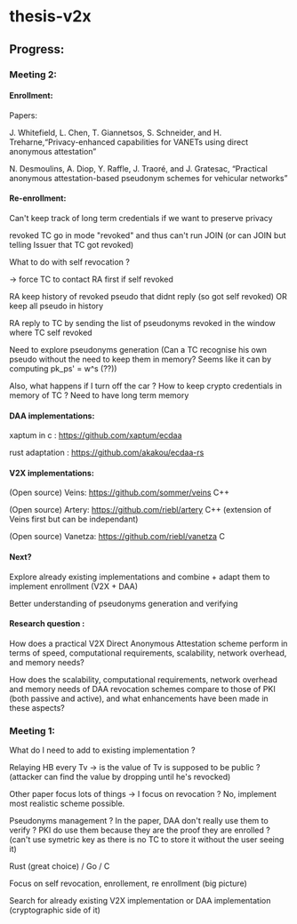 # thesis-v2x
## Progress:
### Meeting 2:
#### Enrollment:

Papers:

J. Whitefield, L. Chen, T. Giannetsos, S. Schneider, and H. Treharne,“Privacy-enhanced capabilities for VANETs using direct anonymous attestation”

N. Desmoulins, A. Diop, Y. Raffle, J. Traoré, and J. Gratesac, “Practical anonymous attestation-based pseudonym schemes for vehicular networks”

#### Re-enrollment:

Can't keep track of long term credentials if we want to preserve privacy

revoked TC go in mode "revoked" and thus can't run JOIN (or can JOIN but telling Issuer that TC got revoked)

What to do with self revocation ? 

-> force TC to contact RA first if self revoked

RA keep history of revoked pseudo that didnt reply (so got self revoked) OR keep all pseudo in history

RA reply to TC by sending the list of pseudonyms revoked in the window where TC self revoked 

Need to explore pseudonyms generation (Can a TC recognise his own pseudo without the need to keep them in memory? Seems like it can by computing pk_ps' = w^s (??))

Also, what happens if I turn off the car ? How to keep crypto credentials in memory of TC ? Need to have long term memory

#### DAA implementations:

xaptum in c : https://github.com/xaptum/ecdaa

rust adaptation : https://github.com/akakou/ecdaa-rs

#### V2X implementations:

(Open source) Veins: https://github.com/sommer/veins C++

(Open source) Artery: https://github.com/riebl/artery C++ (extension of Veins first but can be independant)

(Open source) Vanetza: https://github.com/riebl/vanetza C

#### Next? 

Explore already existing implementations and combine + adapt them to implement enrollment (V2X + DAA)

Better understanding of pseudonyms generation and verifying

#### Research question :

How does a practical V2X Direct Anonymous Attestation scheme perform in terms of speed, computational requirements, scalability, network overhead, and memory needs?

How does the scalability, computational requirements, network overhead and memory needs of DAA revocation schemes compare to those of PKI (both passive and active), and what enhancements have been made in these aspects?


### Meeting 1:
What do I need to add to existing implementation ?

Relaying HB every Tv -> is the value of Tv is supposed to be public ? (attacker can find the value by dropping until he's revocked)

Other paper focus lots of things -> I focus on revocation ? No, implement most realistic scheme possible.

Pseudonyms management ? In the paper, DAA don't really use them to verify ? PKI do use them because they are the proof they are enrolled ?
(can't use symetric key as there is no TC to store it without the user seeing it)

Rust (great choice) / Go / C

Focus on self revocation, enrollement, re enrollment (big picture)

Search for already existing V2X implementation or DAA implementation (cryptographic side of it)

